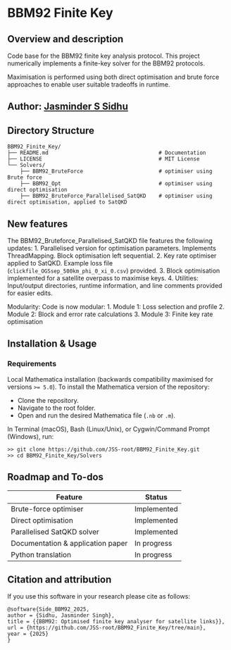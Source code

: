 # BBM92 Finite Key


## Overview and description

Code base for the BBM92 finite key analysis protocol. This project numerically implements a finite-key solver for the BBM92 protocols.

Maximisation is performed using both direct optimisation and brute force approaches to enable user suitable tradeoffs in runtime.


## Author: [Jasminder S Sidhu](mailto:jsmdrsidhu%40gmail.com)

## Directory Structure

```
BBM92_Finite_Key/
├── README.md                                   # Documentation
├── LICENSE                                     # MIT License
└── Solvers/
    ├── BBM92_BruteForce                        # optimiser using Brute force
    ├── BBM92_Opt                               # optimiser using direct optimisation
    ├── BBM92_BruteForce_Parallelised_SatQKD    # optimiser using direct optimisation, applied to SatQKD
```


## New features

The BBM92_Bruteforce_Parallelised_SatQKD file features the following updates:
    1. Parallelised version for optimisation parameters. Implements ThreadMapping. Block optimisation left sequential. 
    2. Key rate optimiser applied to SatQKD. Example loss file (`clickfile_OGSsep_500km_phi_0_xi_0.csv`) provided.
    3. Block optimisation implemented for a satellite overpass to maximise keys.
    4. Utilities: Input/output directories, runtime information, and line comments provided for easier edits. 

Modularity: Code is now modular:
    1. Module 1: Loss selection and profile
    2. Module 2: Block and error rate calculations
    3. Module 3: Finite key rate optimisation



## Installation & Usage

### Requirements

Local Mathematica installation (backwards compatibility maximised for versions `>= 5.0`). To install the Mathematica version of the repository:

- Clone the repository. 
- Navigate to the root folder.  
- Open and run the desired Mathematica file (`.nb` or `.m`).  

In Terminal (macOS), Bash (Linux/Unix), or Cygwin/Command Prompt (Windows), run:
```
>> git clone https://github.com/JSS-root/BBM92_Finite_Key.git
>> cd BBM92_Finite_Key/Solvers
```

    
## Roadmap and To-dos


| Feature                                      | Status      |
|----------------------------------------------|-------------|
| Brute-force optimiser                        | Implemented |
| Direct optimisation                          | Implemented |
| Parallelised SatQKD solver                   | Implemented |
| Documentation & application paper            | In progress |
| Python translation                           | In progress |




## Citation and attribution

If you use this software in your research please cite as follows:


  
```
@software{Side_BBM92_2025,
author = {Sidhu, Jasminder Singh},
title = {{BBM92: Optimised finite key analyser for satellite links}},
url = {https://github.com/JSS-root/BBM92_Finite_Key/tree/main},
year = {2025}
}
```


